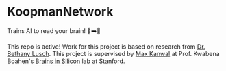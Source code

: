 # KoopmanNetwork
Trains AI to read your brain! 🤖➡️🧠

This repo is active! Work for this project is based on research from [Dr. Bethany Lusch](https://github.com/BethanyL). This project is supervised by [Max Kanwal](https://neuroscience.stanford.edu/people/max-kanwal) at Prof. Kwabena Boahen's [Brains in Silicon](http://web.stanford.edu/group/brainsinsilicon/) lab at Stanford.
